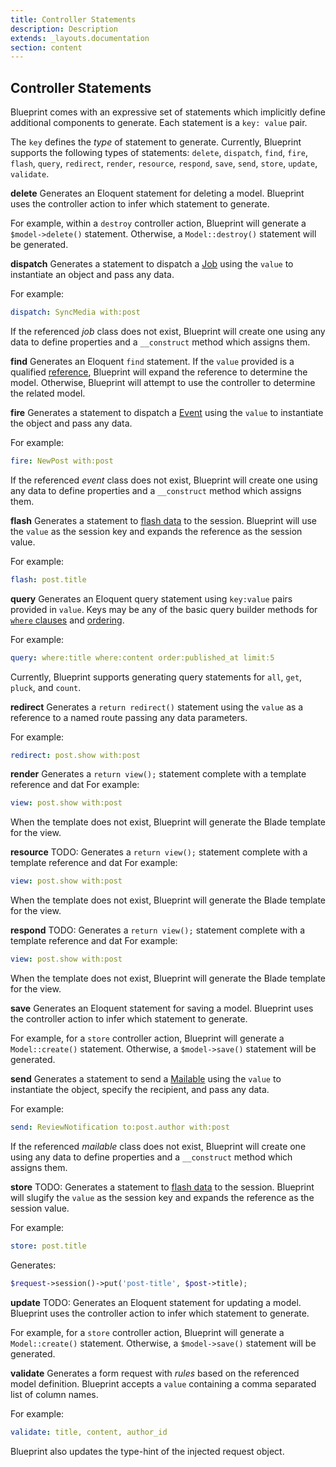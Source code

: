 ```yaml
---
title: Controller Statements
description: Description
extends: _layouts.documentation
section: content
---
```

## Controller Statements
Blueprint comes with an expressive set of statements which implicitly define additional components to generate. Each statement is a `key: value` pair.

The `key` defines the _type_ of statement to generate. Currently, Blueprint supports the following types of statements: `delete`, `dispatch`, `find`, `fire`, `flash`, `query`, `redirect`, `render`, `resource`, `respond`, `save`, `send`, `store`, `update`, `validate`.


<a name="delete-statement"></a>
**delete**
Generates an Eloquent statement for deleting a model. Blueprint uses the controller action to infer which statement to generate.

For example, within a `destroy` controller action, Blueprint will generate a `$model->delete()` statement. Otherwise, a `Model::destroy()` statement will be generated.


<a name="dispatch-statement"></a>
**dispatch**
Generates a statement to dispatch a [Job](https://laravel.com/docs/queues#creating-jobs) using the `value` to instantiate an object and pass any data.

For example:

```yaml
dispatch: SyncMedia with:post
```

If the referenced _job_ class does not exist, Blueprint will create one using any data to define properties and a `__construct` method which assigns them.


<a name="find-statement"></a>
**find**
Generates an Eloquent `find` statement. If the `value` provided is a qualified [reference](#references), Blueprint will expand the reference to determine the model. Otherwise, Blueprint will attempt to use the controller to determine the related model.


<a name="fire-statement"></a>
**fire**
Generates a statement to dispatch a [Event](https://laravel.com/docs/events#defining-events) using the `value` to instantiate the object and pass any data.

For example:

```yaml
fire: NewPost with:post
```

If the referenced _event_ class does not exist, Blueprint will create one using any data to define properties and a `__construct` method which assigns them.


<a name="flash-statement"></a>
**flash**
Generates a statement to [flash data](https://laravel.com/docs/session#flash-data) to the session. Blueprint will use the `value` as the session key and expands the reference as the session value.

For example:

```yaml
flash: post.title
```


<a name="query-statement"></a>
**query**
Generates an Eloquent query statement using `key:value` pairs provided in `value`. Keys may be any of the basic query builder methods for [`where` clauses](https://laravel.com/docs/queries#where-clauses) and [ordering](https://laravel.com/docs/queries#ordering-grouping-limit-and-offset).

For example:

```yaml
query: where:title where:content order:published_at limit:5
```

Currently, Blueprint supports generating query statements for `all`, `get`, `pluck`, and `count`.


<a name="redirect-statement"></a>
**redirect**
Generates a `return redirect()` statement using the `value` as a reference to a named route passing any data parameters.

For example:

```yaml
redirect: post.show with:post
```


<a name="render-statement"></a>
**render**
Generates a `return view();` statement complete with a template reference and dat
For example:

```yaml
view: post.show with:post
```

When the template does not exist, Blueprint will generate the Blade template for the view.


<a name="resource-statement"></a>
**resource**
TODO: Generates a `return view();` statement complete with a template reference and dat
For example:

```yaml
view: post.show with:post
```

When the template does not exist, Blueprint will generate the Blade template for the view.


<a name="respond-statement"></a>
**respond**
TODO: Generates a `return view();` statement complete with a template reference and dat
For example:

```yaml
view: post.show with:post
```

When the template does not exist, Blueprint will generate the Blade template for the view.


<a name="save-statement"></a>
**save**
Generates an Eloquent statement for saving a model. Blueprint uses the controller action to infer which statement to generate.

For example, for a `store` controller action, Blueprint will generate a `Model::create()` statement. Otherwise, a `$model->save()` statement will be generated.


<a name="send-statement"></a>
**send**
Generates a statement to send a [Mailable](https://laravel.com/docs/mail#generating-mailables) using the `value` to instantiate the object, specify the recipient, and pass any data.

For example:

```yaml
send: ReviewNotification to:post.author with:post
```

If the referenced _mailable_ class does not exist, Blueprint will create one using any data to define properties and a `__construct` method which assigns them.


<a name="store-statement"></a>
**store**
TODO: Generates a statement to [flash data](https://laravel.com/docs/session#flash-data) to the session. Blueprint will slugify the `value` as the session key and expands the reference as the session value.

For example:

```yaml
store: post.title
```

Generates:

```php
$request->session()->put('post-title', $post->title);
```


<a name="update-statement"></a>
**update**
TODO: Generates an Eloquent statement for updating a model. Blueprint uses the controller action to infer which statement to generate.

For example, for a `store` controller action, Blueprint will generate a `Model::create()` statement. Otherwise, a `$model->save()` statement will be generated.


<a name="validate-statement"></a>
**validate**
Generates a form request with _rules_ based on the referenced model definition. Blueprint accepts a `value` containing a comma separated list of column names.

For example:

```yaml
validate: title, content, author_id
```

Blueprint also updates the type-hint of the injected request object.
